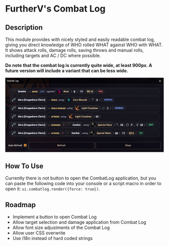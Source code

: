 # FurtherV's Combat Log

## Description

This module provides with nicely styled and easily readable combat log, giving you direct knowledge of WHO rolled WHAT against WHO with WHAT.
It shows attack rolls, damage rolls, saving throws and manual rolls, including targets and AC / DC where possible.

**Do note that the combat log is currently quite wide, at least 900px. A future version will include a variant that can be less wide.**

![Preview](./.github/images/Preview-1.png)

## How To Use

Currently there is not button to open the CombatLog application, but you can paste the following code into your console or a script macro in order to open it: `ui.combatlog.render({force: true})`.

## Roadmap

- Implement a button to open Combat Log
- Allow target selection and damage application from Combat Log
- Allow font size adjustments of the Combat Log
- Allow user CSS overwrite
- Use i18n instead of hard coded strings